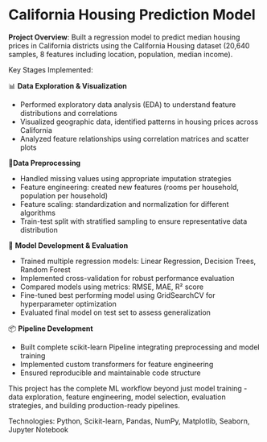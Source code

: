 # California Housing Prediction Model
**Project Overview**:
Built a regression model to predict median housing prices in California districts using the California Housing dataset (20,640 samples, 8 features including location, population, median income).

Key Stages Implemented:

📊 **Data Exploration & Visualization**
- Performed exploratory data analysis (EDA) to understand feature distributions and correlations
- Visualized geographic data, identified patterns in housing prices across California
- Analyzed feature relationships using correlation matrices and scatter plots

🔧**Data Preprocessing**
- Handled missing values using appropriate imputation strategies
- Feature engineering: created new features (rooms per household, population per household)
- Feature scaling: standardization and normalization for different algorithms
- Train-test split with stratified sampling to ensure representative data distribution

🤖 **Model Development & Evaluation**
- Trained multiple regression models: Linear Regression, Decision Trees, Random Forest
- Implemented cross-validation for robust performance evaluation
- Compared models using metrics: RMSE, MAE, R² score
- Fine-tuned best performing model using GridSearchCV for hyperparameter optimization
- Evaluated final model on test set to assess generalization

📦 **Pipeline Development**
- Built complete scikit-learn Pipeline integrating preprocessing and model training
- Implemented custom transformers for feature engineering
- Ensured reproducible and maintainable code structure

This project has the complete ML workflow beyond just model training - data exploration, feature engineering, model selection, evaluation strategies, and building production-ready pipelines.

Technologies: Python, Scikit-learn, Pandas, NumPy, Matplotlib, Seaborn, Jupyter Notebook
